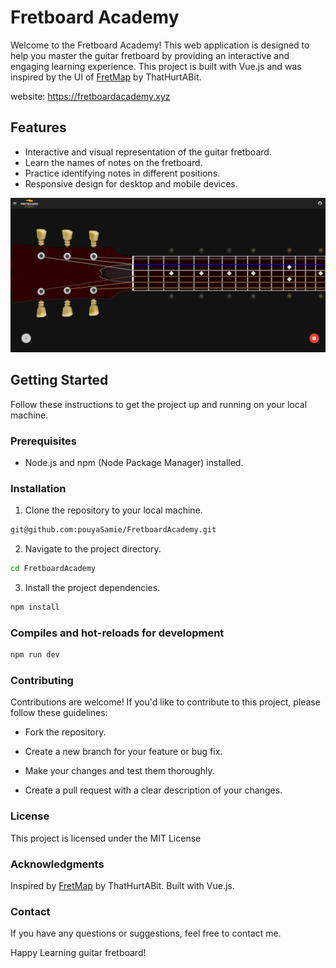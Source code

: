 # Fretboard Academy

Welcome to the Fretboard Academy! This web application is designed to help you master the guitar fretboard by providing an interactive and engaging learning experience. This project is built with Vue.js and was inspired by the UI of [FretMap](https://github.com/thathurtabit/FretMap) by ThatHurtABit.

website: https://fretboardacademy.xyz

## Features

- Interactive and visual representation of the guitar fretboard.
- Learn the names of notes on the fretboard.
- Practice identifying notes in different positions.
- Responsive design for desktop and mobile devices.

![Alt text](src/assets/img/Screenshot.png)

## Getting Started

Follow these instructions to get the project up and running on your local machine.

### Prerequisites

- Node.js and npm (Node Package Manager) installed.

### Installation

1. Clone the repository to your local machine.

```bash
git@github.com:pouyaSamie/FretboardAcademy.git
```

2. Navigate to the project directory.

```bash
cd FretboardAcademy
```

3. Install the project dependencies.

```bash
npm install
```

### Compiles and hot-reloads for development
```bash
npm run dev
```
### Contributing
Contributions are welcome! If you'd like to contribute to this project, please follow these guidelines:

- Fork the repository.

- Create a new branch for your feature or bug fix.

- Make your changes and test them thoroughly.

- Create a pull request with a clear description of your changes.

### License

This project is licensed under the MIT License

### Acknowledgments

Inspired by [FretMap](https://github.com/thathurtabit/FretMap) by ThatHurtABit.
Built with Vue.js.

### Contact
If you have any questions or suggestions, feel free to contact me.

Happy Learning guitar fretboard!
